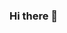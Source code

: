 ### Hi there 👋

<!--
**Egyamfi2012/Egyamfi2012** is a ✨ _special_ ✨ repository because its `README.md` (this file) appears on your GitHub profile.

Here are some ideas to get you started:

- 🌱 I’m currently learning  Computer science with Harvard
- 👯 This is my first time doing this and am realy excited to learn more
- 🤔 I’m looking forward to getting knowlage and using it to help my community where i come from in Africa.
- 💬 Ask me about ...
- 📫 How to reach me: ...
- 😄 Pronouns: ...
- ⚡ Fun fact: ...
-->
